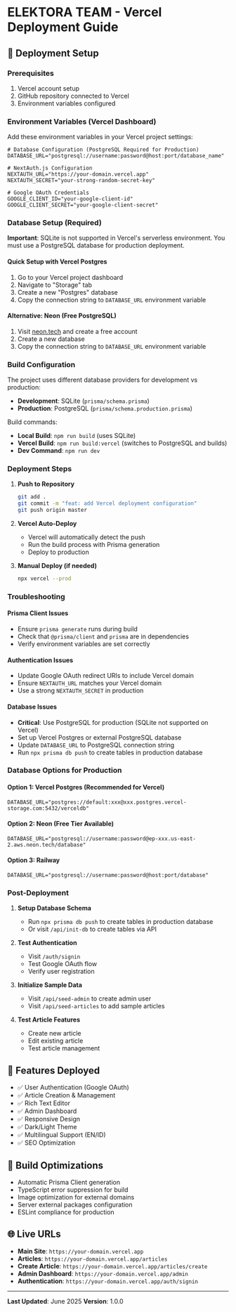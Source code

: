 # ELEKTORA TEAM - Vercel Deployment Guide

## 🚀 Deployment Setup

### Prerequisites
1. Vercel account setup
2. GitHub repository connected to Vercel
3. Environment variables configured

### Environment Variables (Vercel Dashboard)

Add these environment variables in your Vercel project settings:

```env
# Database Configuration (PostgreSQL Required for Production)
DATABASE_URL="postgresql://username:password@host:port/database_name"

# NextAuth.js Configuration  
NEXTAUTH_URL="https://your-domain.vercel.app"
NEXTAUTH_SECRET="your-strong-random-secret-key"

# Google OAuth Credentials
GOOGLE_CLIENT_ID="your-google-client-id"
GOOGLE_CLIENT_SECRET="your-google-client-secret"
```

### Database Setup (Required)

**Important**: SQLite is not supported in Vercel's serverless environment. You must use a PostgreSQL database for production deployment.

#### Quick Setup with Vercel Postgres
1. Go to your Vercel project dashboard
2. Navigate to "Storage" tab
3. Create a new "Postgres" database
4. Copy the connection string to `DATABASE_URL` environment variable

#### Alternative: Neon (Free PostgreSQL)
1. Visit [neon.tech](https://neon.tech) and create a free account
2. Create a new database
3. Copy the connection string to `DATABASE_URL` environment variable

### Build Configuration

The project uses different database providers for development vs production:

- **Development**: SQLite (`prisma/schema.prisma`)
- **Production**: PostgreSQL (`prisma/schema.production.prisma`)

Build commands:
- **Local Build**: `npm run build` (uses SQLite)
- **Vercel Build**: `npm run build:vercel` (switches to PostgreSQL and builds)
- **Dev Command**: `npm run dev`

### Deployment Steps

1. **Push to Repository**
   ```bash
   git add .
   git commit -m "feat: add Vercel deployment configuration"
   git push origin master
   ```

2. **Vercel Auto-Deploy**
   - Vercel will automatically detect the push
   - Run the build process with Prisma generation
   - Deploy to production

3. **Manual Deploy (if needed)**
   ```bash
   npx vercel --prod
   ```

### Troubleshooting

#### Prisma Client Issues
- Ensure `prisma generate` runs during build
- Check that `@prisma/client` and `prisma` are in dependencies
- Verify environment variables are set correctly

#### Authentication Issues
- Update Google OAuth redirect URIs to include Vercel domain
- Ensure `NEXTAUTH_URL` matches your Vercel domain
- Use a strong `NEXTAUTH_SECRET` in production

#### Database Issues
- **Critical**: Use PostgreSQL for production (SQLite not supported on Vercel)
- Set up Vercel Postgres or external PostgreSQL database
- Update `DATABASE_URL` to PostgreSQL connection string
- Run `npx prisma db push` to create tables in production database

### Database Options for Production

#### Option 1: Vercel Postgres (Recommended for Vercel)
```env
DATABASE_URL="postgres://default:xxx@xxx.postgres.vercel-storage.com:5432/verceldb"
```

#### Option 2: Neon (Free Tier Available)
```env
DATABASE_URL="postgresql://username:password@ep-xxx.us-east-2.aws.neon.tech/database"
```

#### Option 3: Railway
```env
DATABASE_URL="postgresql://username:password@host:port/database"
```

### Post-Deployment

1. **Setup Database Schema**
   - Run `npx prisma db push` to create tables in production database
   - Or visit `/api/init-db` to create tables via API

2. **Test Authentication**
   - Visit `/auth/signin`
   - Test Google OAuth flow
   - Verify user registration

3. **Initialize Sample Data**
   - Visit `/api/seed-admin` to create admin user
   - Visit `/api/seed-articles` to add sample articles

4. **Test Article Features**
   - Create new article
   - Edit existing article
   - Test article management

## 📱 Features Deployed

- ✅ User Authentication (Google OAuth)
- ✅ Article Creation & Management
- ✅ Rich Text Editor
- ✅ Admin Dashboard
- ✅ Responsive Design
- ✅ Dark/Light Theme
- ✅ Multilingual Support (EN/ID)
- ✅ SEO Optimization

## 🔧 Build Optimizations

- Automatic Prisma Client generation
- TypeScript error suppression for build
- Image optimization for external domains
- Server external packages configuration
- ESLint compliance for production

## 🌐 Live URLs

- **Main Site**: `https://your-domain.vercel.app`
- **Articles**: `https://your-domain.vercel.app/articles`
- **Create Article**: `https://your-domain.vercel.app/articles/create`
- **Admin Dashboard**: `https://your-domain.vercel.app/admin`
- **Authentication**: `https://your-domain.vercel.app/auth/signin`

---

**Last Updated**: June 2025
**Version**: 1.0.0
